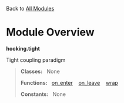 Back to [All Modules](https://github.com/pyrustic/hooking/blob/master/docs/modules/README.md#readme)

# Module Overview

**hooking.tight**
 
Tight coupling paradigm

> **Classes:** &nbsp; None
>
> **Functions:** &nbsp; [on\_enter](https://github.com/pyrustic/hooking/blob/master/docs/modules/content/hooking.tight/content/functions.md#on_enter) &nbsp;&nbsp; [on\_leave](https://github.com/pyrustic/hooking/blob/master/docs/modules/content/hooking.tight/content/functions.md#on_leave) &nbsp;&nbsp; [wrap](https://github.com/pyrustic/hooking/blob/master/docs/modules/content/hooking.tight/content/functions.md#wrap)
>
> **Constants:** &nbsp; None
